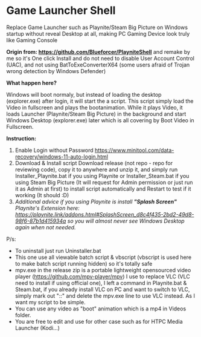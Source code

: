 # Game Launcher Shell
Replace Game Launcher such as Playnite/Steam Big Picture on Windows startup without reveal Desktop at all, making PC Gaming Device look truly like Gaming Console

**Origin from: https://github.com/Blueforcer/PlayniteShell** and remake by me so it's One click Install and do not need to disable User Account Control (UAC), and not using BatToExeConverterX64 (some users afraid of Trojan wrong detection by Windows Defender)

**What happen here?**

Windows will boot normaly, but instead of loading the desktop (explorer.exe) after login, it will start the a script. This script simply load the Video in fullscreen and plays the bootanimation. While it plays Video, it loads Launcher (Playnite/Steam Big Picture) in the background and start Windows Desktop (explorer.exe) later which is all covering by Boot Video in Fullscreen.

**Instruction:**
1. Enable Login without Password
https://www.minitool.com/data-recovery/windows-11-auto-login.html
2. Download & Install script
Download release (not repo - repo for reviewing code), copy it to anywhere and unzip it, and simply run Installer_Playnite.bat if you using Playnite or Installer_Steam.bat if you using Steam Big Picture (It will request for Admin permission or just run it as Admin at first) to install script automatically and Restart to test if it working (It should :D)
3. _Additional advice if you using Playnite is install **"Splash Screen"** Playnite's Extension here: https://playnite.link/addons.html#SplashScreen_d8c4f435-2bd2-49d8-98f6-87b1d415934a so you will almost never see Windows Desktop again when not needed._

P/s: 
- To uninstall just run Uninstaller.bat
- This one use all viewable batch script & vbscript (vbscript is used here to make batch script running hidden) so it's totally safe
- mpv.exe in the release zip is a portable lightweight opensourced video player (https://github.com/mpv-player/mpv) I use to replace VLC (VLC need to install if using official one), I left a command in Playnite.bat & Steam.bat, if you already install VLC on PC and want to switch to VLC, simply mark out "::" and delete the mpv.exe line to use VLC instead. As I want my script to be simple.
- You can use any video as "boot" animation which is a mp4 in Videos folder.
- You are free to edit and use for other case such as for HTPC Media Launcher (Kodi...)
